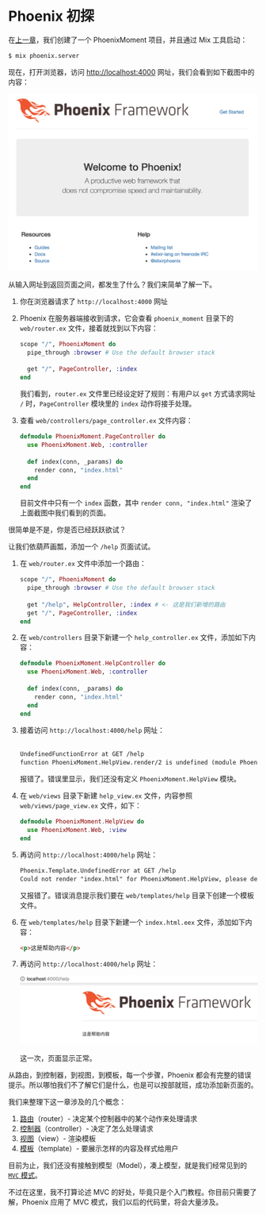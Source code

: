 # Phoenix 初探

在[上一章](01-create-project.md)，我们创建了一个 PhoenixMoment 项目，并且通过 Mix 工具启动：

```bash
$ mix phoenix.server
```
现在，打开浏览器，访问 [http://localhost:4000](http://localhost:4000) 网址，我们会看到如下截图中的内容：

![PhoenixFramework Page](img/02-phoenixframework-page-screenshot.png)

从输入网址到返回页面之间，都发生了什么？我们来简单了解一下。

1. 你在浏览器请求了 `http://localhost:4000` 网址
2. Phoenix 在服务器端接收到请求，它会查看 `phoenix_moment` 目录下的 `web/router.ex` 文件，接着就找到以下内容：

    ```elixir
    scope "/", PhoenixMoment do
      pipe_through :browser # Use the default browser stack

      get "/", PageController, :index
    end
    ```
    我们看到，`router.ex` 文件里已经设定好了规则：有用户以 `get` 方式请求网址 `/` 时，`PageController` 模块里的 `index` 动作将接手处理。
3. 查看 `web/controllers/page_controller.ex` 文件内容：

    ```elixir
    defmodule PhoenixMoment.PageController do
      use PhoenixMoment.Web, :controller

      def index(conn, _params) do
        render conn, "index.html"
      end
    end
    ```
    目前文件中只有一个 `index` 函数，其中 `render conn, "index.html"` 渲染了上面截图中我们看到的页面。

很简单是不是，你是否已经跃跃欲试？

让我们依葫芦画瓢，添加一个 `/help` 页面试试。

1. 在 `web/router.ex` 文件中添加一个路由：

    ```elixir
    scope "/", PhoenixMoment do
      pipe_through :browser # Use the default browser stack

      get "/help", HelpController, :index # <- 这是我们新增的路由
      get "/", PageController, :index
    end
    ```
2. 在 `web/controllers` 目录下新建一个 `help_controller.ex` 文件，添加如下内容：

    ```elixir
    defmodule PhoenixMoment.HelpController do
      use PhoenixMoment.Web, :controller

      def index(conn, _params) do
        render conn, "index.html"
      end
    end
    ```
3. 接着访问 `http://localhost:4000/help` 网址：

    ```html

    UndefinedFunctionError at GET /help
    function PhoenixMoment.HelpView.render/2 is undefined (module PhoenixMoment.HelpView is not available)
    ```
    报错了。错误里显示，我们还没有定义 `PhoenixMoment.HelpView` 模块。

4. 在 `web/views` 目录下新建 `help_view.ex` 文件，内容参照 `web/views/page_view.ex` 文件，如下：

    ```elixir
    defmodule PhoenixMoment.HelpView do
      use PhoenixMoment.Web, :view
    end
    ```
5. 再访问 `http://localhost:4000/help` 网址：

    ```html
    Phoenix.Template.UndefinedError at GET /help
    Could not render "index.html" for PhoenixMoment.HelpView, please define a matching clause for render/2 or define a template at "web/templates/help". No templates were compiled for this module.
    ```
    又报错了。错误消息提示我们要在 `web/templates/help` 目录下创建一个模板文件。

6. 在 `web/templates/help` 目录下新建一个 `index.html.eex` 文件，添加如下内容：

    ```html
    <p>这是帮助内容</p>
    ```
7. 再访问 `http://localhost:4000/help` 网址：

    ![帮助页面截图](img/02-help-page-screenshot.png)

    这一次，页面显示正常。

从路由，到控制器，到视图，到模板，每一个步骤，Phoenix 都会有完整的错误提示。所以哪怕我们不了解它们是什么，也是可以按部就班，成功添加新页面的。

我们来整理下这一章涉及的几个概念：

1. [路由](http://www.phoenixframework.org/docs/routing)（router）- 决定某个控制器中的某个动作来处理请求
2. [控制器](http://www.phoenixframework.org/docs/controllers)（controller）- 决定了怎么处理请求
3. [视图](http://www.phoenixframework.org/docs/views)（view）- 渲染模板
4. [模板](http://www.phoenixframework.org/docs/templates)（template）- 要展示怎样的内容及样式给用户

目前为止，我们还没有接触到模型（Model），凑上模型，就是我们经常见到的 [`MVC` 模式](https://en.wikipedia.org/wiki/Model–view–controller)。

不过在这里，我不打算论述 MVC 的好处，毕竟只是个入门教程。你目前只需要了解，Phoenix 应用了 MVC 模式，我们以后的代码里，将会大量涉及。